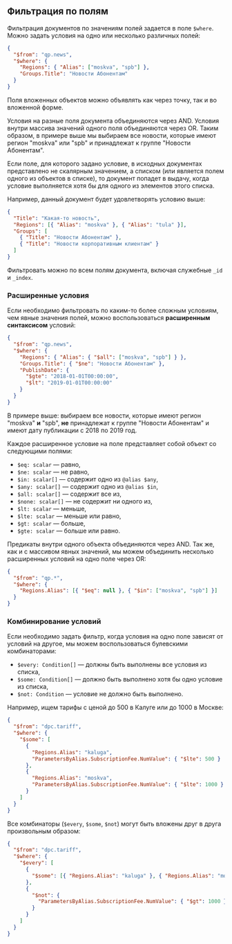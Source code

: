 ## Фильтрация по полям

Фильтрация документов по значениям полей задается в поле `$where`.
Можно задать условия на одно или несколько различных полей:

```json
{
  "$from": "qp.news",
  "$where": {
    "Regions": { "Alias": ["moskva", "spb"] },
    "Groups.Title": "Новости Абонентам"
  }
}
```

Поля вложенных объектов можно объявлять как через точку, так и во вложенной форме.

Условия на разные поля документа объединяются через AND. Условия внутри массива значений
одного поля объединяются через OR. Таким образом, в примере выше мы выбираем все новости,
которые имеют регион "moskva" или "spb" и принадлежат к группе "Новости Абонентам".

Если поле, для которого задано условие, в исходных документах представлено не скалярным
значением, а списком (или является полем одного из объектов в списке), то документ
попадет в выдачу, когда условие выполняется хотя бы для одного из элементов этого списка.

Например, данный документ будет удовлетворять условию выше:

```json
{
  "Title": "Какая-то новость",
  "Regions": [{ "Alias": "moskva" }, { "Alias": "tula" }],
  "Groups": [
    { "Title": "Новости Абонентам" },
    { "Title": "Новости корпоративным клиентам" }
  ]
}
```

Фильтровать можно по всем полям документа, включая служебные `_id` и `_index`.

### Расширенные условия

Если необходимо фильтровать по каким-то более сложным условиям, чем явные значения полей,
можно воспользоваться **расширенным синтаксисом** условий:

```json
{
  "$from": "qp.news",
  "$where": {
    "Regions": { "Alias": { "$all": ["moskva", "spb"] } },
    "Groups.Title": { "$ne": "Новости Абонентам" },
    "PublishDate": {
      "$gte": "2018-01-01T00:00:00",
      "$lt": "2019-01-01T00:00:00"
    }
  }
}
```

В примере выше: выбираем все новости, которые имеют регион "moskva" **и** "spb",
**не** принадлежат к группе "Новости Абонентам" и имеют дату публикации с 2018 по 2019 год.

Каждое расширенное условие на поле представляет собой объект со следующими полями:

- `$eq: scalar` — равно,
- `$ne: scalar` — не равно,
- `$in: scalar[]` — содержит одно из `@alias $any`,
- `$any: scalar[]` — содержит одно из `@alias $in`,
- `$all: scalar[]` — содержит все из,
- `$none: scalar[]` — не содержит ни одного из,
- `$lt: scalar` — меньше,
- `$lte: scalar` — меньше или равно,
- `$gt: scalar` — больше,
- `$gte: scalar` — больше или равно.

Предикаты внутри одного объекта объединяются через AND. Так же, как и с массивом явных
значений, мы можем объединить несколько расширенных условий на одно поле через OR:

```json
{
  "$from": "qp.*",
  "$where": {
    "Regions.Alias": [{ "$eq": null }, { "$in": ["moskva", "spb"] }]
  }
}
```

### Комбинирование условий

Если необходимо задать фильтр, когда условия на одно поле зависят от условий на другое,
мы можем воспользоваться булевскими комбинаторами:

- `$every: Condition[]` — должны быть выполнены все условия из списка,
- `$some: Condition[]` — должно быть выполнено хотя бы одно условие из списка,
- `$not: Condition` — условие не должно быть выполнено.

Например, ищем тарифы с ценой до 500 в Калуге или до 1000 в Москве:

```json
{
  "$from": "dpc.tariff",
  "$where": {
    "$some": [
      {
        "Regions.Alias": "kaluga",
        "ParametersByAlias.SubscriptionFee.NumValue": { "$lte": 500 }
      },
      {
        "Regions.Alias": "moskva",
        "ParametersByAlias.SubscriptionFee.NumValue": { "$lte": 1000 }
      }
    ]
  }
}
```

Все комбинаторы (`$every`, `$some`, `$not`) могут быть вложены друг в друга произвольным образом:

```json
{
  "$from": "dpc.tariff",
  "$where": {
    "$every": [
      {
        "$some": [{ "Regions.Alias": "kaluga" }, { "Regions.Alias": "moskva" }]
      },
      {
        "$not": {
          "ParametersByAlias.SubscriptionFee.NumValue": { "$gt": 1000 }
        }
      }
    ]
  }
}
```
